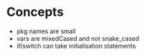 # Concepts
- pkg names are small
- vars are mixedCased and not snake_cased
- if/switch can take initialisation statements
